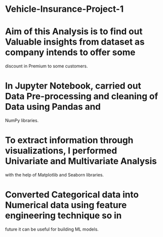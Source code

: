 # Vehicle-Insurance-Project-1

# Aim of this Analysis is to find out Valuable insights from dataset as company intends to offer some
discount in Premium to some customers.

# In Jupyter Notebook, carried out Data Pre-processing and cleaning of Data using Pandas and
 NumPy libraries.
 
# To extract information through visualizations, I performed Univariate and Multivariate Analysis
 with the help of Matplotlib and Seaborn libraries.
 
# Converted Categorical data into Numerical data using feature engineering technique so in
 future it can be useful for building ML models.

